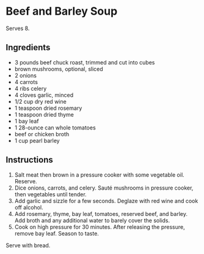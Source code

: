 # Beef and Barley Soup

Serves 8.

## Ingredients

- 3 pounds beef chuck roast, trimmed and cut into cubes
- brown mushrooms, optional, sliced
- 2 onions
- 4 carrots
- 4 ribs celery
- 4 cloves garlic, minced
- 1/2 cup dry red wine
- 1 teaspoon dried rosemary
- 1 teaspoon dried thyme
- 1 bay leaf
- 1 28-ounce can whole tomatoes
- beef or chicken broth
- 1 cup pearl barley

## Instructions

1. Salt meat then brown in a pressure cooker with some vegetable oil. Reserve.
2. Dice onions, carrots, and celery. Sauté mushrooms in pressure cooker, then vegetables until tender.
3. Add garlic and sizzle for a few seconds. Deglaze with red wine and cook off alcohol.
4. Add rosemary, thyme, bay leaf, tomatoes, reserved beef, and barley. Add broth and any additional water to barely cover the solids.
5. Cook on high pressure for 30 minutes. After releasing the pressure, remove bay leaf. Season to taste.

Serve with bread.
